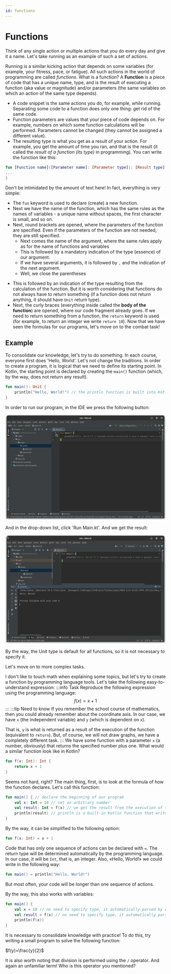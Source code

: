 ```yaml
---
id: functions
---
```

# Functions
Think of any single action or multiple actions that you do every day and give it a name. Let's take running as an example of such a set of actions.

Running is a similar kicking action that depends on some variables (for example, your fitness, pace, or fatigue).
All such actions in the world of programming are called *functions*.
What is a function? A **Function** is a piece of code that has a unique name, type, and is the result of executing a function
(aka value or magnitude) and/or parameters (the same variables on which an action of the same type depends).
* A code snippet is the same actions you do, for example, while running. Separating some code to a function does only one thing: get rid of the same code.
* Function parameters are values that your piece of code depends on. For example, numbers on which some function calculations will be performed. Parameters cannot be changed (they cannot be assigned a different value).
* The resulting type is what you get as a result of your action. For example, you get the amount of time you ran, and that is the result (it called the *result of a function (its type)* in programming).
  You can write the function like this:
```kotlin
fun [Function name]([Parameter name]: [Parameter type]): [Result type] {
...
}
```
Don't be intimidated by the amount of text here! In fact, everything is very simple:
- The `fun` keyword is used to declare (create) a new function.
- Next we have the name of the function, which has the same rules as the names of variables - a unique name without spaces, the first character is small, and so on.
- Next, round brackets are opened, where the parameters of the function are specified. Even if the parameters of the function are not needed, they are still specified.
  * Next comes the name of the argument, where the same rules apply as for the name of functions and variables
  * This is followed by a mandatory indication of the type (essence) of our argument.
  * If we have several arguments, it is followed by `,` and the indication of the next argument.
  * Well, we close the parentheses
* This is followed by an indication of the type resulting from the calculation of the function. But it is worth considering that functions do not always have to return something (if a function does not return anything, it should have `Unit` return type).
* Next, the curly braces (everything inside called the **body of the function**) are opened, where our code fragment already goes. If we need to return something from a function, the `return` keyword is used (for example, to return an integer we write `return 10`).
  Now that we have seen the formulas for our programs, let's move on to the combat task!
## Example
To consolidate our knowledge, let's try to do something.
In each course, everyone first does 'Hello, World'. Let's not change the traditions.
In order to create a program, it is logical that we need to define its starting point. In Kotlin, the starting point is declared by creating the `main()` function (which, by the way, does not return any result).
```kotlin
fun main(): Unit {
    println("Hello, World!") // the println function is built into Kotlin
}
```
In order to run our program, in the IDE we press the following button:

![run](images/ide_run_hello_world_1.png)

And in the drop-down list, click 'Run Main.kt'.
And we get the result:

![run1](images/ide_run_hello_world_2.png)

By the way, the Unit type is default for all functions, so it is not necessary to specify it.

Let's move on to more complex tasks.

I don't like to touch math when explaining some topics, but let's try to create a function by
programming language tools.
Let's take the following easy-to-understand expression:
:::info Task
Reproduce the following expression using the programming language:
$$
f(x)=x+1
$$
:::
:::tip Need to know
If you remember the school course of mathematics, then you could already remember about the coordinate axis.
In our case, we have `x` (the independent variable) and `y` (which is dependent on `x`).

That is, `y` is what is returned as a result of the execution of the function (equivalent to `return`).
But, of course, we will not draw graphs, we have a completely different task.
:::
We have some function with a parameter `x` (a number, obviously) that returns the specified number plus one.
What would a similar function look like in Kotlin?
```kotlin
fun f(x: Int): Int {
    return x + 1
}
```
Seems not hard, right? The main thing, first, is to look at the formula of how the function declares.
Let's call this function:
```kotlin
fun main() { // declare the beginning of our program
    val x: Int = 10 // set an arbitrary number
    val result: Int = f(x) // we get the result from the execution of the function
    println(result) // println is a built-in Kotlin function that writes text to the console. We have the text (result) from the execution of the function in the variable.
}
```
By the way, it can be simplified to the following option:
```kotlin
fun f(x: Int) = x + 1
```
Code that has only one sequence of actions can be declared with `=`. The return type will be determined automatically
by the programming language. In our case, it will be `Int`, that is, an integer.
Also, «Hello, World!» we could write in the following way:
```kotlin
fun main() = println("Hello, World!")
```

But most often, your code will be longer than one sequence of actions.

By the way, this also works with variables:
```kotlin
fun main() {
    val x = 10 // no need to specify type, it automatically parsed by compiler
    val result = f(x) // no need to specify type, it automatically parsed by compiler
    println(f(x))
}
```
It is necessary to consolidate knowledge with practice! To do this, try writing a small program to solve the following function:

$f(y)=\frac{y}{2}$

It is also worth noting that division is performed using the `/` operator.
And again an unfamiliar term! Who is this operator you mentioned?